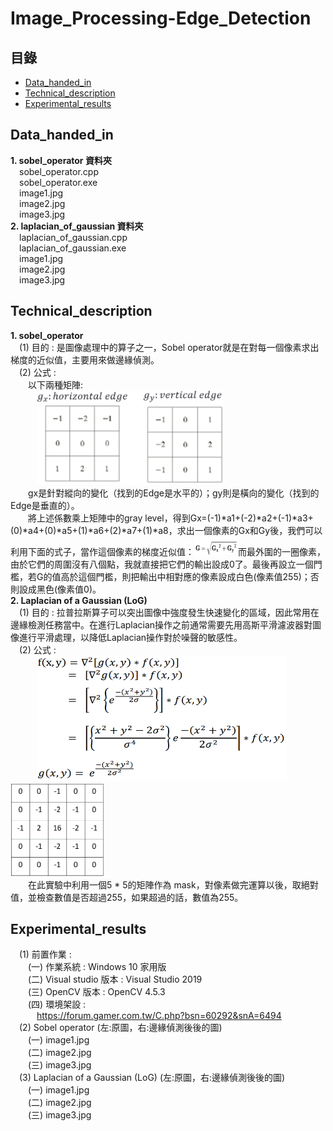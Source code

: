 # Image_Processing-Edge_Detection
## 目錄
 - [Data_handed_in](#Data_handed_in)
 - [Technical_description](#Technical_description)
 - [Experimental_results](#Experimental_results)
## Data_handed_in  
**1. sobel_operator 資料夾**  
&emsp;sobel_operator.cpp    
&emsp;sobel_operator.exe    
&emsp;image1.jpg   
&emsp;image2.jpg   
&emsp;image3.jpg     
**2. laplacian_of_gaussian 資料夾**  
&emsp;laplacian_of_gaussian.cpp    
&emsp;laplacian_of_gaussian.exe    
&emsp;image1.jpg   
&emsp;image2.jpg   
&emsp;image3.jpg     
## Technical_description  
**1. sobel_operator**   
&emsp;(1) 目的 : 是圖像處理中的算子之一，Sobel operator就是在對每一個像素求出梯度的近似值，主要用來做邊緣偵測。   
&emsp;(2) 公式 :   
&emsp;&emsp;以下兩種矩陣:   
&emsp;&emsp;&emsp;<img src="https://github.com/csiemichelin/Image_Processing-Edge_Detection/blob/main/tech_image/1.png" width="300" height="150">    
&emsp;&emsp;gx是針對縱向的變化（找到的Edge是水平的）；gy則是橫向的變化（找到的Edge是垂直的）。    
&emsp;&emsp;將上述係數乘上矩陣中的gray level，得到Gx=(-1)*a1+(-2)*a2+(-1)*a3+(0)*a4+(0)*a5+(1)*a6+(2)*a7+(1)*a8，求出一個像素的Gx和Gy後，我們可以利用下面的式子，當作這個像素的梯度近似值：<img src="https://github.com/csiemichelin/Image_Processing-Edge_Detection/blob/main/tech_image/2.png" width="70" height="30">而最外圍的一圈像素，由於它們的周圍沒有八個點，我就直接把它們的輸出設成0了。最後再設立一個門檻，若G的值高於這個門檻，則把輸出中相對應的像素設成白色(像素值255)；否則設成黑色(像素值0)。   
**2. Laplacian of a Gaussian (LoG)**   
&emsp;(1) 目的 : 拉普拉斯算子可以突出圖像中強度發生快速變化的區域，因此常用在邊緣檢測任務當中。在進行Laplacian操作之前通常需要先用高斯平滑濾波器對圖像進行平滑處理，以降低Laplacian操作對於噪聲的敏感性。  
&emsp;(2) 公式 :  
&emsp;&emsp;&emsp;<img src="https://github.com/csiemichelin/Image_Processing-Edge_Detection/blob/main/tech_image/3.png" width="400" height="200">&emsp;&emsp;<img src="https://github.com/csiemichelin/Image_Processing-Edge_Detection/blob/main/tech_image/4.png" width="150" height="150">    
&emsp;&emsp;在此實驗中利用一個5 * 5的矩陣作為 mask，對像素做完運算以後，取絕對值，並檢查數值是否超過255，如果超過的話，數值為255。   
## Experimental_results   
&emsp;(1) 前置作業 :   
&emsp;&emsp;(一) 作業系統 : Windows 10 家用版     
&emsp;&emsp;(二) Visual studio 版本 : Visual Studio 2019     
&emsp;&emsp;(三) OpenCV 版本 : OpenCV 4.5.3     
&emsp;&emsp;(四) 環境架設 :        
&emsp;&emsp;&emsp;https://forum.gamer.com.tw/C.php?bsn=60292&snA=6494   
&emsp;(2) Sobel operator (左:原圖，右:邊緣偵測後後的圖)    
&emsp;&emsp;(一) image1.jpg   
&emsp;&emsp;(二) image2.jpg   
&emsp;&emsp;(三) image3.jpg   
&emsp;(3) Laplacian of a Gaussian (LoG) (左:原圖，右:邊緣偵測後後的圖)   
&emsp;&emsp;(一) image1.jpg   
&emsp;&emsp;(二) image2.jpg   
&emsp;&emsp;(三) image3.jpg   
